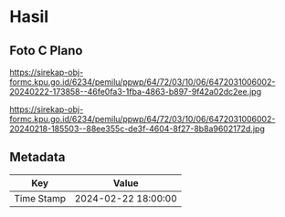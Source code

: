 # Hasil

## Foto C Plano

https://sirekap-obj-formc.kpu.go.id/6234/pemilu/ppwp/64/72/03/10/06/6472031006002-20240222-173858--46fe0fa3-1fba-4863-b897-9f42a02dc2ee.jpg

https://sirekap-obj-formc.kpu.go.id/6234/pemilu/ppwp/64/72/03/10/06/6472031006002-20240218-185503--88ee355c-de3f-4604-8f27-8b8a9602172d.jpg


## Metadata

| Key        | Value               |
| ---------- | ------------------- |
| Time Stamp | 2024-02-22 18:00:00 |




